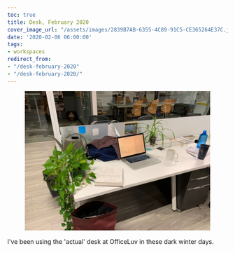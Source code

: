 ```yaml
---
toc: true
title: Desk, February 2020
cover_image_url: "/assets/images/2839B7AB-6355-4C89-91C5-CE365264E37C.jpeg"
date: '2020-02-06 06:00:00'
tags:
- workspaces
redirect_from:
- "/desk-february-2020"
- "/desk-february-2020/"
---
```


<figure class="kg-card kg-image-card"><img src="/assets/images/2839B7AB-6355-4C89-91C5-CE365264E37C.jpeg" /></figure>

I've been using the 'actual' desk at OfficeLuv in these dark winter days.

